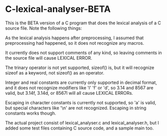 # C-lexical-analyser-BETA

This is the BETA version of a C program that does the lexical analysis of a C source file. Note the following things:

As the lexical analysis happens after preprocessing, I assumed that preprocessing had happened, so it does not recognize any macros.

It currently does not support comments of any kind, so leaving comments in the source file will cause LEXICAL ERROR.

The trinary operator is not yet supported, sizeof() is, but it will recognize sizeof as a keyword, not sizeof() as an operator.

Integer and real constants are currently only supported in decimal format, and it does not recognize modifiers like 'l' 'f' or 'd',
so 3.14 and 8567 are valid, but 3.14f, 3.14d, or 8567l will all cause LEXICAL ERRORs.

Escaping in character constants is currently not supported, so 'a' is valid, but special characters like '\n' are not recognized.
Escaping in string constants works though.

The actual project consist of lexical_analyser.c and lexical_analyser.h, but I added some test files containing C source code,
and a sample main too.
